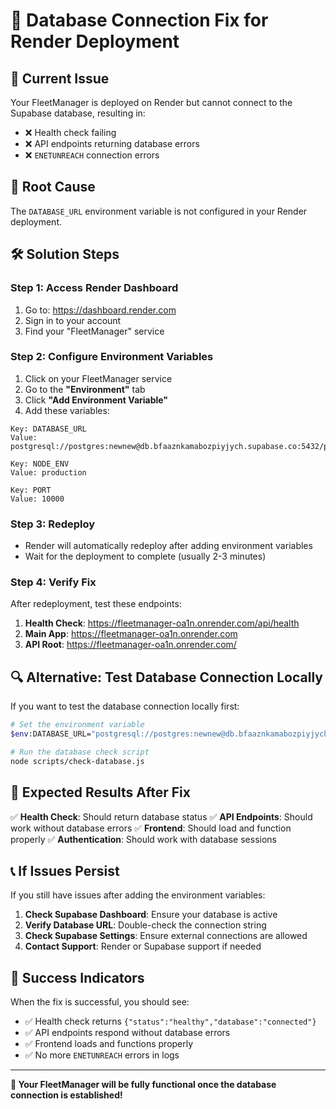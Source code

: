 # 🔧 Database Connection Fix for Render Deployment

## 🚨 **Current Issue**
Your FleetManager is deployed on Render but cannot connect to the Supabase database, resulting in:
- ❌ Health check failing
- ❌ API endpoints returning database errors
- ❌ `ENETUNREACH` connection errors

## 🎯 **Root Cause**
The `DATABASE_URL` environment variable is not configured in your Render deployment.

## 🛠️ **Solution Steps**

### **Step 1: Access Render Dashboard**
1. Go to: https://dashboard.render.com
2. Sign in to your account
3. Find your "FleetManager" service

### **Step 2: Configure Environment Variables**
1. Click on your FleetManager service
2. Go to the **"Environment"** tab
3. Click **"Add Environment Variable"**
4. Add these variables:

```
Key: DATABASE_URL
Value: postgresql://postgres:newnew@db.bfaaznkamabozpiyjych.supabase.co:5432/postgres
```

```
Key: NODE_ENV
Value: production
```

```
Key: PORT
Value: 10000
```

### **Step 3: Redeploy**
- Render will automatically redeploy after adding environment variables
- Wait for the deployment to complete (usually 2-3 minutes)

### **Step 4: Verify Fix**
After redeployment, test these endpoints:

1. **Health Check**: https://fleetmanager-oa1n.onrender.com/api/health
2. **Main App**: https://fleetmanager-oa1n.onrender.com
3. **API Root**: https://fleetmanager-oa1n.onrender.com/

## 🔍 **Alternative: Test Database Connection Locally**

If you want to test the database connection locally first:

```bash
# Set the environment variable
$env:DATABASE_URL="postgresql://postgres:newnew@db.bfaaznkamabozpiyjych.supabase.co:5432/postgres"

# Run the database check script
node scripts/check-database.js
```

## 🚀 **Expected Results After Fix**

✅ **Health Check**: Should return database status
✅ **API Endpoints**: Should work without database errors
✅ **Frontend**: Should load and function properly
✅ **Authentication**: Should work with database sessions

## 📞 **If Issues Persist**

If you still have issues after adding the environment variables:

1. **Check Supabase Dashboard**: Ensure your database is active
2. **Verify Database URL**: Double-check the connection string
3. **Check Supabase Settings**: Ensure external connections are allowed
4. **Contact Support**: Render or Supabase support if needed

## 🎉 **Success Indicators**

When the fix is successful, you should see:
- ✅ Health check returns `{"status":"healthy","database":"connected"}`
- ✅ API endpoints respond without database errors
- ✅ Frontend loads and functions properly
- ✅ No more `ENETUNREACH` errors in logs

---

**🎯 Your FleetManager will be fully functional once the database connection is established!**
